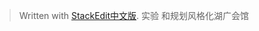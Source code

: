 


> Written with [StackEdit中文版](https://stackedit.cn/).
> 实验 和规划风格化湖广会馆
<!--stackedit_data:
eyJoaXN0b3J5IjpbMTUxNTM0NTEyMCwtMTMyNjA4MTYxNV19
-->